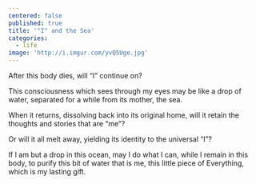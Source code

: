 ```yaml
---
centered: false
published: true
title: '"I" and the Sea'
categories:
  - life
image: 'http://i.imgur.com/yvQ5Uge.jpg'
---
```

After this body dies,
will “I” continue on?

This consciousness
which sees through my eyes
may be like a drop of water,
separated for a while
from its mother,
the sea.

When it returns,
dissolving back
into its original home,
will it retain 
the thoughts and stories
that are “me”?

Or will it all melt away,
yielding its identity
to the universal “I”?

If I am but a drop
in this ocean,
may I do what I can,
while I remain in this body,
to purify this bit of water 
that is me,
this little piece of Everything,
which is my lasting gift.
